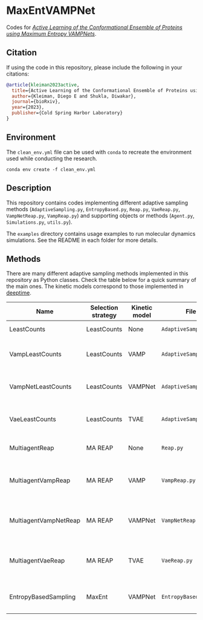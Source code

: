# MaxEntVAMPNet

Codes for [*Active Learning of the Conformational Ensemble of Proteins using Maximum Entropy VAMPNets*](https://www.biorxiv.org/content/10.1101/2023.01.12.523801v1.full).

## Citation

If using the code in this repository, please include the following in your citations:

```bibtex
@article{kleiman2023active,
  title={Active Learning of the Conformational Ensemble of Proteins using Maximum Entropy VAMPNets},
  author={Kleiman, Diego E and Shukla, Diwakar},
  journal={bioRxiv},
  year={2023},
  publisher={Cold Spring Harbor Laboratory}
}
```

## Environment

The `clean_env.yml` file can be used with `conda` to recreate the environment used while conducting the research.

`conda env create -f clean_env.yml`

## Description

This repository contains codes implementing different adaptive sampling methods (`AdaptiveSampling.py`, `EntropyBased.py`, `Reap.py`, `VaeReap.py`, `VampNetReap.py`, `VampReap.py`) and supporting objects or methods (`Agent.py`, `Simulations.py`, `utils.py`).

The `examples` directory contains usage examples to run molecular dynamics simulations. See the README in each folder for more details.

## Methods

There are many different adaptive sampling methods implemented in this repository as Python classes. Check the table below for a quick summary of the main ones. The kinetic models correspond to those implemented in [deeptime](https://deeptime-ml.github.io/latest/index.html). 

| Name  | Selection strategy | Kinetic model | File | Main references |
| ----- | ------------------ | ------------- | ---- | --------- |
| LeastCounts  | LeastCounts  | None | `AdaptiveSampling.py` | Bowman et al. J. Chem. Theory Comput. 2010, 6, 3, 787–794.  |
| VampLeastCounts  | LeastCounts  | VAMP | `AdaptiveSampling.py` | Bowman et al. J. Chem. Theory Comput. 2010, 6, 3, 787–794.<br />Wu et al. J. Nonlinear Sci. 2019, 30, 23–66.|
| VampNetLeastCounts  | LeastCounts  | VAMPNet | `AdaptiveSampling.py` | Bowman et al. J. Chem. Theory Comput. 2010, 6, 3, 787–794.<br />Mardt et al. Nat. Commun. 2018, 9.|
| VaeLeastCounts  | LeastCounts  | TVAE | `AdaptiveSampling.py` | Bowman et al. J. Chem. Theory Comput. 2010, 6, 3, 787–794.<br />Wehmeyer et al. Chem. Phys. 2018, 148, 241703.|
| MultiagentReap  | MA REAP  | None | `Reap.py` | Kleiman et al. J. Chem. Theory Comput. 2022, 18, 9, 5422–5434.<br />|
| MultiagentVampReap  | MA REAP  | VAMP | `VampReap.py` | Kleiman et al. J. Chem. Theory Comput. 2022, 18, 9, 5422–5434.<br />Wu et al. J. Nonlinear Sci. 2019, 30, 23–66.|
| MultiagentVampNetReap  | MA REAP  | VAMPNet | `VampNetReap.py` | Kleiman et al. J. Chem. Theory Comput. 2022, 18, 9, 5422–5434.<br />Mardt et al. Nat. Commun. 2018, 9.|
| MultiagentVaeReap  | MA REAP  | TVAE | `VaeReap.py` | Kleiman et al. J. Chem. Theory Comput. 2022, 18, 9, 5422–5434.<br />Wehmeyer et al. Chem. Phys. 2018, 148, 241703.|
| EntropyBasedSampling  | MaxEnt  | VAMPNet | `EntropyBased.py` | Kleiman et al. bioRxiv. 2023, 10.1101/2023.01.12.523801.<br />Mardt et al. Nat. Commun. 2018, 9.|




